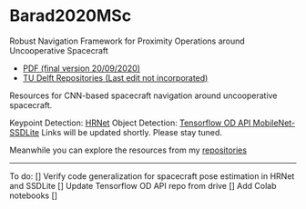 # Barad2020MSc

Robust Navigation Framework for Proximity Operations around Uncooperative Spacecraft  
  - [PDF (final version 20/09/2020)](https://master-thesis-barad-2020.s3.eu-central-1.amazonaws.com/Barad2020MSc_submission.pdf)
  - [TU Delft Repositories (Last edit not incorporated)](https://repository.tudelft.nl/islandora/object/uuid%3A6dbf6f1d-b41b-42c1-ad78-619a6c6cf071?collection=education)


Resources for CNN-based spacecraft navigation around uncooperative spacecraft.

Keypoint Detection: [HRNet](https://github.com/kuldeepbrd1/HRNet-spacecraft-pose)
Object Detection: [Tensorflow OD API MobileNet-SSDLite](https://github.com/kuldeepbrd1/models)
Links will be updated shortly. Please stay tuned.

Meanwhile you can explore the resources from my [repositories](https://github.com/kuldeepbrd1?tab=repositories)


----- 
To do:
[] Verify code generalization for spacecraft pose estimation in HRNet and SSDLite
[] Update Tensorflow OD API repo from drive
[] Add Colab notebooks
[]
